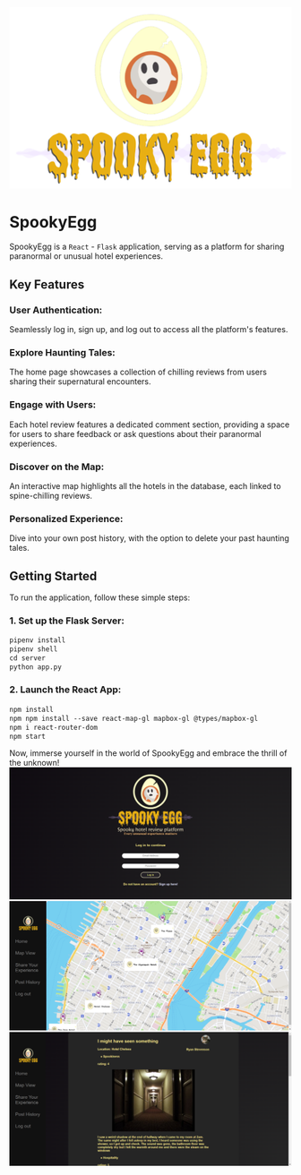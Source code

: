 
![logo](logoo.png)
<!-- <img src="logoo.png" align="center" /> -->

# SpookyEgg

SpookyEgg is a `React` - `Flask` application, serving as a platform for sharing paranormal or unusual hotel experiences.

## Key Features

### User Authentication:

Seamlessly log in, sign up, and log out to access all the platform's features.

### Explore Haunting Tales:

The home page showcases a collection of chilling reviews from users sharing their supernatural encounters.

### Engage with Users:

Each hotel review features a dedicated comment section, providing a space for users to share feedback or ask questions about their paranormal experiences.

### Discover on the Map:

An interactive map highlights all the hotels in the database, each linked to spine-chilling reviews.

### Personalized Experience:

Dive into your own post history, with the option to delete your past haunting tales.

## Getting Started

To run the application, follow these simple steps:

### 1. Set up the Flask Server:

```
pipenv install
pipenv shell
cd server
python app.py
```
### 2. Launch the React App:

```
npm install
npm npm install --save react-map-gl mapbox-gl @types/mapbox-gl
npm i react-router-dom
npm start
```

Now, immerse yourself in the world of SpookyEgg and embrace the thrill of the unknown!
![Log in page](<Screenshot 2024-01-15 210417.png>)
![Map view](<Screenshot 2024-01-15 210259.png>) 
![Home page](<Screenshot 2024-01-15 210342.png>) 

